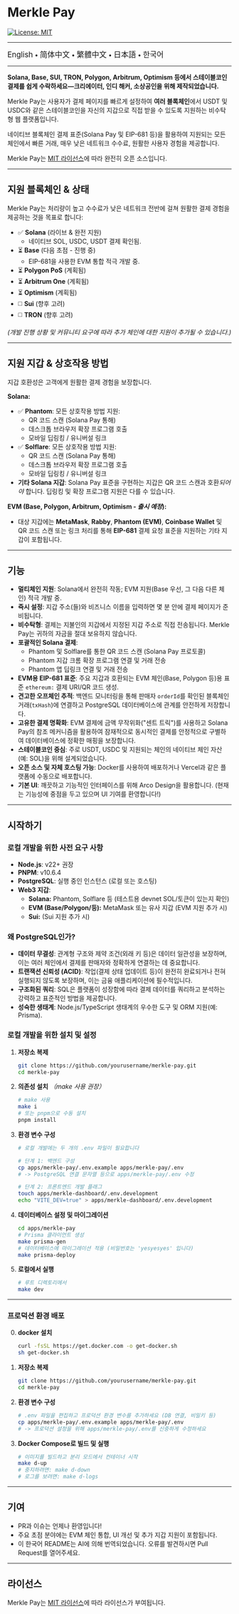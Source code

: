 # Merkle Pay

[![License: MIT](https://img.shields.io/badge/License-MIT-yellow.svg)](LICENSE)

---

<a href="README.md" style="text-decoration: none;"><span style="font-size: larger;">English</span></a> <span> • </span>
<a href="README_zh-CN.md" style="text-decoration: none;"><span style="font-size: larger;">简体中文</span></a> <span> • </span>
<a href="README_zh-TW.md" style="text-decoration: none;"><span style="font-size: larger;">繁體中文</span></a> <span> • </span>
<a href="README_jp.md" style="text-decoration: none;"><span style="font-size: larger;">日本語</span></a><span> • </span>
<a href="README_kr.md" style="text-decoration: none;"><span style="font-size: larger;">한국어</span></a>

---

**Solana, Base, SUI, TRON, Polygon, Arbitrum, Optimism 등에서 스테이블코인 결제를 쉽게 수락하세요—크리에이터, 인디 해커, 소상공인을 위해 제작되었습니다.**

Merkle Pay는 사용자가 결제 페이지를 빠르게 설정하여 **여러 블록체인**에서 USDT 및 USDC와 같은 스테이블코인을 자신의 지갑으로 직접 받을 수 있도록 지원하는 비수탁형 웹 플랫폼입니다.

네이티브 블록체인 결제 표준(Solana Pay 및 EIP-681 등)을 활용하여 지원되는 모든 체인에서 빠른 거래, 매우 낮은 네트워크 수수료, 원활한 사용자 경험을 제공합니다.

Merkle Pay는 [MIT 라이선스](LICENSE)에 따라 완전히 오픈 소스입니다.

---

## 지원 블록체인 & 상태

Merkle Pay는 처리량이 높고 수수료가 낮은 네트워크 전반에 걸쳐 원활한 결제 경험을 제공하는 것을 목표로 합니다:

- ✅ **Solana** (라이브 & 완전 지원)
  - 네이티브 SOL, USDC, USDT 결제 확인됨.
- ⏳ **Base** (다음 초점 - 진행 중)
  - EIP-681을 사용한 EVM 통합 적극 개발 중.
- ⏳ **Polygon PoS** (계획됨)
- ⏳ **Arbitrum One** (계획됨)
- ⏳ **Optimism** (계획됨)
- ◻️ **Sui** (향후 고려)
- ◻️ **TRON** (향후 고려)

_(개발 진행 상황 및 커뮤니티 요구에 따라 추가 체인에 대한 지원이 추가될 수 있습니다.)_

---

## 지원 지갑 & 상호작용 방법

지갑 호환성은 고객에게 원활한 결제 경험을 보장합니다.

**Solana:**

- ✅ **Phantom**: 모든 상호작용 방법 지원:
  - QR 코드 스캔 (Solana Pay 통해)
  - 데스크톱 브라우저 확장 프로그램 호출
  - 모바일 딥링킹 / 유니버설 링크
- ✅ **Solflare**: 모든 상호작용 방법 지원:
  - QR 코드 스캔 (Solana Pay 통해)
  - 데스크톱 브라우저 확장 프로그램 호출
  - 모바일 딥링킹 / 유니버설 링크
- **기타 Solana 지갑**: Solana Pay 표준을 구현하는 지갑은 QR 코드 스캔과 호환*되어야* 합니다. 딥링킹 및 확장 프로그램 지원은 다를 수 있습니다.

**EVM (Base, Polygon, Arbitrum, Optimism - _출시 예정_):**

- 대상 지갑에는 **MetaMask**, **Rabby**, **Phantom (EVM)**, **Coinbase Wallet** 및 QR 코드 스캔 또는 링크 처리를 통해 **EIP-681** 결제 요청 표준을 지원하는 기타 지갑이 포함됩니다.

---

## 기능

- **멀티체인 지원**: Solana에서 완전히 작동; EVM 지원(Base 우선, 그 다음 다른 체인) 적극 개발 중.
- **즉시 설정**: 지갑 주소(들)와 비즈니스 이름을 입력하면 몇 분 안에 결제 페이지가 준비됩니다.
- **비수탁형**: 결제는 지불인의 지갑에서 지정된 지갑 주소로 직접 전송됩니다. Merkle Pay는 귀하의 자금을 절대 보유하지 않습니다.
- **포괄적인 Solana 결제**:
  - Phantom 및 Solflare를 통한 QR 코드 스캔 (Solana Pay 프로토콜)
  - Phantom 지갑 크롬 확장 프로그램 연결 및 거래 전송
  - Phantom 앱 딥링크 연결 및 거래 전송
- **EVM용 EIP-681 표준**: 주요 지갑과 호환되는 EVM 체인(Base, Polygon 등)용 표준 `ethereum:` 결제 URI/QR 코드 생성.
- **견고한 오프체인 추적**: 백엔드 모니터링을 통해 판매자 `orderId`를 확인된 블록체인 거래(`txHash`)에 연결하고 PostgreSQL 데이터베이스에 관계를 안전하게 저장합니다.
- **고유한 결제 명확화**: EVM 결제에 금액 무작위화("센트 트릭")를 사용하고 Solana Pay의 참조 메커니즘을 활용하여 잠재적으로 동시적인 결제를 안정적으로 구별하여 데이터베이스에 정확한 매핑을 보장합니다.
- **스테이블코인 중심**: 주로 USDT, USDC 및 지원되는 체인의 네이티브 체인 자산(예: SOL)을 위해 설계되었습니다.
- **오픈 소스 및 자체 호스팅 가능**: Docker를 사용하여 배포하거나 Vercel과 같은 플랫폼에 수동으로 배포합니다.
- **기본 UI**: 깨끗하고 기능적인 인터페이스를 위해 Arco Design을 활용합니다. (현재는 기능성에 중점을 두고 있으며 UI 기여를 환영합니다!)

---

## 시작하기

### 로컬 개발을 위한 사전 요구 사항

- **Node.js**: v22+ 권장
- **PNPM**: v10.6.4
- **PostgreSQL**: 실행 중인 인스턴스 (로컬 또는 호스팅)
- **Web3 지갑**:
  - **Solana:** Phantom, Solflare 등 (테스트용 devnet SOL/토큰이 있는지 확인)
  - **EVM (Base/Polygon/등):** MetaMask 또는 유사 지갑 (EVM 지원 추가 시)
  - **Sui:** (Sui 지원 추가 시)

### 왜 PostgreSQL인가?

- **데이터 무결성**: 관계형 구조와 제약 조건(외래 키 등)은 데이터 일관성을 보장하며, 이는 여러 체인에서 결제를 판매자와 정확하게 연결하는 데 중요합니다.
- **트랜잭션 신뢰성 (ACID)**: 작업(결제 상태 업데이트 등)이 완전히 완료되거나 전혀 실행되지 않도록 보장하며, 이는 금융 애플리케이션에 필수적입니다.
- **구조화된 쿼리**: SQL은 플랫폼이 성장함에 따라 결제 데이터를 쿼리하고 분석하는 강력하고 표준적인 방법을 제공합니다.
- **성숙한 생태계**: Node.js/TypeScript 생태계의 우수한 도구 및 ORM 지원(예: Prisma).

### 로컬 개발을 위한 설치 및 설정

1.  **저장소 복제**

    ```bash
    git clone https://github.com/yourusername/merkle-pay.git
    cd merkle-pay
    ```

2.  **의존성 설치**
    _（make 사용 권장）_

    ```bash
    # make 사용
    make i
    # 또는 pnpm으로 수동 설치
    pnpm install
    ```

3.  **환경 변수 구성**

    ```bash
    # 로컬 개발에는 두 개의 .env 파일이 필요합니다

    # 단계 1: 백엔드 구성
    cp apps/merkle-pay/.env.example apps/merkle-pay/.env
    # -> PostgreSQL 연결 문자열 등으로 apps/merkle-pay/.env 수정

    # 단계 2: 프론트엔드 개발 플래그
    touch apps/merkle-dashboard/.env.development
    echo "VITE_DEV=true" > apps/merkle-dashboard/.env.development
    ```

4.  **데이터베이스 설정 및 마이그레이션**

    ```bash
    cd apps/merkle-pay
    # Prisma 클라이언트 생성
    make prisma-gen
    # 데이터베이스에 마이그레이션 적용 (비밀번호는 'yesyesyes' 입니다)
    make prisma-deploy
    ```

5.  **로컬에서 실행**
    ```bash
    # 루트 디렉토리에서
    make dev
    ```

---

### 프로덕션 환경 배포

0.  **docker 설치**

    ```bash
    curl -fsSL https://get.docker.com -o get-docker.sh
    sh get-docker.sh
    ```

1.  **저장소 복제**

    ```bash
    git clone https://github.com/yourusername/merkle-pay.git
    cd merkle-pay
    ```

2.  **환경 변수 구성**

    ```bash
    # .env 파일을 편집하고 프로덕션 환경 변수를 추가하세요 (DB 연결, 비밀키 등)
    cp apps/merkle-pay/.env.example apps/merkle-pay/.env
    # -> 프로덕션 설정을 위해 apps/merkle-pay/.env를 신중하게 수정하세요
    ```

3.  **Docker Compose로 빌드 및 실행**
    ```bash
    # 이미지를 빌드하고 분리 모드에서 컨테이너 시작
    make d-up
    # 중지하려면: make d-down
    # 로그를 보려면: make d-logs
    ```

---

## 기여

- PR과 이슈는 언제나 환영입니다!
- 주요 초점 분야에는 EVM 체인 통합, UI 개선 및 추가 지갑 지원이 포함됩니다.
- 이 한국어 README는 AI에 의해 번역되었습니다. 오류를 발견하시면 Pull Request를 열어주세요.

---

## 라이선스

Merkle Pay는 [MIT 라이선스](LICENSE)에 따라 라이선스가 부여됩니다.
